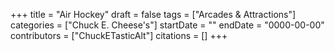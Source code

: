+++
title = "Air Hockey"
draft = false
tags = ["Arcades & Attractions"]
categories = ["Chuck E. Cheese's"]
startDate = ""
endDate = "0000-00-00"
contributors = ["ChuckETasticAlt"]
citations = []
+++
